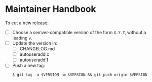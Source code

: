 # Maintainer Handbook

To cut a new release:

- [ ] Choose a semver-compatible version of the form `X.Y.Z`, without a leading
      `v`.
- [ ] Update the version in:
  - [ ] CHANGELOG.md
  - [ ] autouseradd.c
  - [ ] autouseradd.1
- [ ] Push a new tag:
  ```shell 
  $ git tag -a $VERSION -m $VERSION && git push origin $VERSION
  ```
